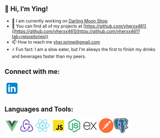 ## 👋 Hi, I’m Ying!

- 🚧 I am currently working on [Darling Moon Shop](https://github.com/yherxx461/darling-moon-shop)
- 💼 You can find all of my projects at [https://github.com/yherxx461]([https://github.com/yherxx461](https://github.com/yherxx461?tab=repositories))
- 📫 How to reach me [yher.prime@gmail.com](yher.prime@gmail.com)
- ⚡ Fun fact: I am a slow eater, but I'm always the first to finish my drinks and beverages faster than my peers.

## Connect with me:

[![Linkedin](icons8-linkedin-48.png)][1]

[1]: https://www.linkedin.com/in/herxx461/

## Languages and Tools:

![Vue](icons8-vue-js-48.png)![Redux](icons8-redux-48.png) ![React](icons8-react-native-48.png) ![JS](icons8-javascript-48.png) ![Node](icons8-node-js-48.png) ![Express](icons8-express-js-48.png) ![Postman](download-icon-api+postman-1330884264094862676_48.png)![Postgresql](postgresql.png)

<!---
yherxx461/yherxx461 is a ✨ special ✨ repository because its `README.md` (this file) appears on your GitHub profile.
You can click the Preview link to take a look at your changes.
--->
